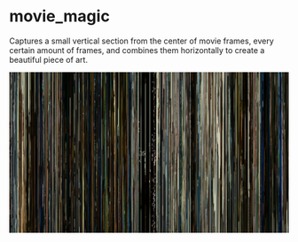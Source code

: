 # movie_magic
Captures a small vertical section from the center of movie frames, every certain amount of frames, and combines them horizontally to create a beautiful piece of art.


![Here's an example of Captain Phillips](out1.png)
